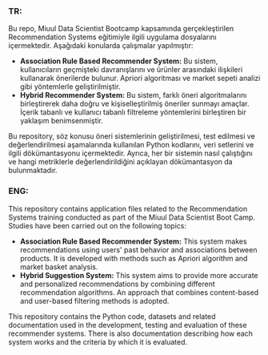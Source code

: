 ### TR:
Bu repo, Miuul Data Scientist Bootcamp kapsamında gerçekleştirilen Recommendation Systems eğitimiyle ilgili uygulama dosyalarını içermektedir. Aşağıdaki konularda çalışmalar yapılmıştır:

- **Association Rule Based Recommender System:**  Bu sistem, kullanıcıların geçmişteki davranışlarını ve ürünler arasındaki ilişkileri kullanarak önerilerde bulunur. Apriori algoritması ve market sepeti analizi gibi yöntemlerle geliştirilmiştir. 
- **Hybrid Recommender System:** Bu sistem, farklı öneri algoritmalarını birleştirerek daha doğru ve kişiselleştirilmiş öneriler sunmayı amaçlar. İçerik tabanlı ve kullanıcı tabanlı filtreleme yöntemlerini birleştiren bir yaklaşım benimsenmiştir.

Bu repository, söz konusu öneri sistemlerinin geliştirilmesi, test edilmesi ve değerlendirilmesi aşamalarında kullanılan Python kodlarını, veri setlerini ve ilgili dökümantasyonu içermektedir. Ayrıca, her bir sistemin nasıl çalıştığını ve hangi metriklerle değerlendirildiğini açıklayan dökümantasyon da bulunmaktadır.

### ENG:
This repository contains application files related to the Recommendation Systems training conducted as part of the Miuul Data Scientist Boot Camp. Studies have been carried out on the following topics:

- **Association Rule Based Recommender System:** This system makes recommendations using users' past behavior and associations between products. It is developed with methods such as Apriori algorithm and market basket analysis. 
- **Hybrid Suggestion System:** This system aims to provide more accurate and personalized recommendations by combining different recommendation algorithms. An approach that combines content-based and user-based filtering methods is adopted.

This repository contains the Python code, datasets and related documentation used in the development, testing and evaluation of these recommender systems. There is also documentation describing how each system works and the criteria by which it is evaluated.
